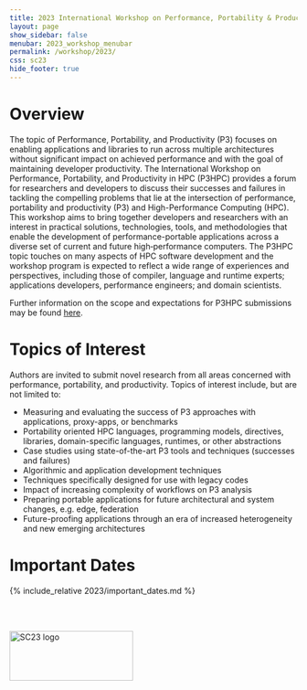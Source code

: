 ```yaml
---
title: 2023 International Workshop on Performance, Portability & Productivity in HPC
layout: page
show_sidebar: false
menubar: 2023_workshop_menubar
permalink: /workshop/2023/
css: sc23
hide_footer: true
---
```


# Overview

The topic of Performance, Portability, and Productivity (P3) focuses on
enabling applications and libraries to run across multiple architectures
without significant impact on achieved performance and with the goal of
maintaining developer productivity. The International Workshop on Performance,
Portability, and Productivity in HPC (P3HPC) provides a forum for researchers
and developers to discuss their successes and failures in tackling the
compelling problems that lie at the intersection of performance, portability
and productivity (P3) and High-Performance Computing (HPC). This workshop aims
to bring together developers and researchers with an interest in practical
solutions, technologies, tools, and methodologies that enable the development
of performance-portable applications across a diverse set of current and future
high‑performance computers. The P3HPC topic touches on many aspects of HPC
software development and the workshop program is expected to reflect a wide
range of experiences and perspectives, including those of compiler, language
and runtime experts; applications developers, performance engineers; and domain
scientists.

Further information on the scope and expectations for P3HPC submissions may be
found [here](https://p3hpc.org/principles/).

# Topics of Interest

Authors are invited to submit novel research from all areas concerned with
performance, portability, and productivity.  Topics of interest include, but
are not limited to:

- Measuring and evaluating the success of P3 approaches with applications, proxy-apps, or benchmarks
- Portability oriented HPC languages, programming models, directives, libraries, domain-specific languages, runtimes, or other abstractions
- Case studies using state-of-the-art P3 tools and techniques (successes and failures)
- Algorithmic and application development techniques
- Techniques specifically designed for use with legacy codes
- Impact of increasing complexity of workflows on P3 analysis
- Preparing portable applications for future architectural and system changes, e.g. edge, federation
- Future-proofing applications through an era of increased heterogeneity and new emerging architectures

# Important Dates

{% include_relative 2023/important_dates.md %}

<br/><br/>
<nav class="level">
  <div class="level-left">
    <div class="level-item">
      <a href="https://sc23.supercomputing.org">
      <img src="sc23.png" alt="SC23 logo" width="216" height="87">
      </a>
    </div>
  </div>
</nav>
